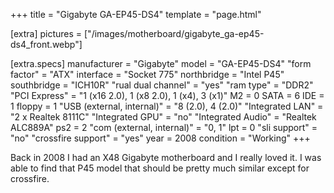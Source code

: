 +++
title     = "Gigabyte GA-EP45-DS4"
template  = "page.html"

[extra]
pictures  = ["/images/motherboard/gigabyte_ga-ep45-ds4_front.webp"]

  [extra.specs]
  manufacturer               = "Gigabyte"
  model                      = "GA-EP45-DS4"
  "form factor"              = "ATX"
  interface                  = "Socket 775"
  northbridge                = "Intel P45"
  southbridge                = "ICH10R"
  "rual dual channel"        = "yes"
  "ram type"                 = "DDR2"
  "PCI Express"              = "1 (x16 2.0), 1 (x8 2.0), 1 (x4), 3 (x1)"
  M2                         = 0
  SATA                       = 6
  IDE                        = 1
  floppy                     = 1
  "USB (external, internal)" = "8 (2.0), 4 (2.0)"
  "Integrated LAN"           = "2 x Realtek 8111C"
  "Integrated GPU"           = "no"
  "Integrated Audio"         = "Realtek ALC889A"
  ps2                        = 2
  "com (external, internal)" = "0, 1"
  lpt                        = 0
  "sli support"              = "no"
  "crossfire support"        = "yes"
  year                       = 2008
  condition                  = "Working"
+++

Back in 2008 I had an X48 Gigabyte motherboard and I really loved it.
I was able to find that P45 model that should be pretty much similar except for crossfire.
